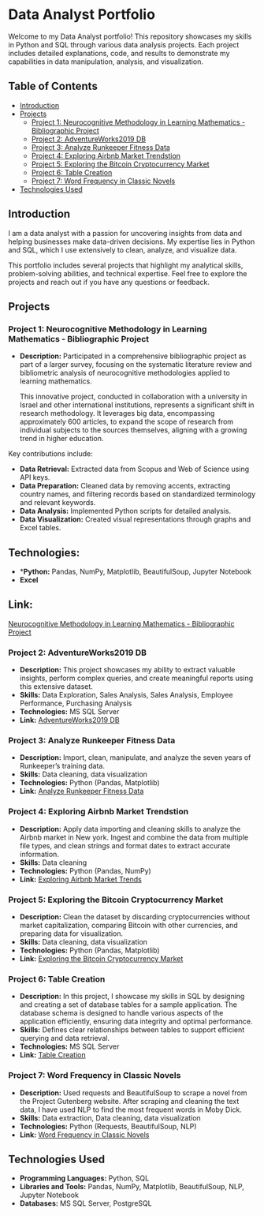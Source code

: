 # Data Analyst Portfolio

Welcome to my Data Analyst portfolio! This repository showcases my skills in Python and SQL through various data analysis projects. Each project includes detailed explanations, code, and results to demonstrate my capabilities in data manipulation, analysis, and visualization.

## Table of Contents

- [Introduction](#introduction)
- [Projects](#projects)
  - [Project 1: Neurocognitive Methodology in Learning Mathematics - Bibliographic Project](meta_article_research)
  - [Project 2: AdventureWorks2019 DB](adventureworks2019_db)
  - [Project 3: Analyze Runkeeper Fitness Data](analyze_runkeeper_fitness_data)
  - [Project 4: Exploring Airbnb Market Trendstion](exploring_airbnb_market_trends)
  - [Project 5: Exploring the Bitcoin Cryptocurrency Market](exploring_the_bitcoin_cryptocurrency_market)
  - [Project 6: Table Creation](table_creation)
  - [Project 7: Word Frequency in Classic Novels](word_frequency_in_classic_novels)
- [Technologies Used](#technologies-used)


## Introduction

I am a data analyst with a passion for uncovering insights from data and helping businesses make data-driven decisions. My expertise lies in Python and SQL, which I use extensively to clean, analyze, and visualize data.

This portfolio includes several projects that highlight my analytical skills, problem-solving abilities, and technical expertise. Feel free to explore the projects and reach out if you have any questions or feedback.

## Projects

### Project 1: Neurocognitive Methodology in Learning Mathematics - Bibliographic Project

- **Description:** Participated in a comprehensive bibliographic project as part of a larger survey, focusing on the systematic literature review and bibliometric analysis of neurocognitive methodologies applied to learning mathematics. 

  This innovative project, conducted in collaboration with a university in Israel and other international institutions, represents a significant shift in research methodology. It leverages big data, encompassing approximately 600 articles, to expand the scope of research from individual subjects to the sources themselves, aligning with a growing trend in higher education.

Key contributions include:

- **Data Retrieval:** Extracted data from Scopus and Web of Science using API keys.
- **Data Preparation:** Cleaned data by removing accents, extracting country names, and filtering records based on standardized terminology and relevant keywords.
- **Data Analysis:** Implemented Python scripts for detailed analysis.
- **Data Visualization:** Created visual representations through graphs and Excel tables.


## Technologies: 
- ***Python:** Pandas, NumPy, Matplotlib, BeautifulSoup, Jupyter Notebook
- **Excel**

## Link: 
[Neurocognitive Methodology in Learning Mathematics - Bibliographic Project](meta_article_research) 

###  Project 2: AdventureWorks2019 DB

- **Description:** This project showcases my ability to extract valuable insights, perform complex queries, and create meaningful reports using this extensive dataset.
- **Skills:** Data Exploration, Sales Analysis, Sales Analysis, Employee Performance, Purchasing Analysis
- **Technologies:** MS SQL Server 
- **Link:** [AdventureWorks2019 DB](adventureworks2019_db)

### Project 3: Analyze Runkeeper Fitness Data

- **Description:** Import, clean, manipulate, and analyze the seven years of Runkeeper’s training data.
- **Skills:** Data cleaning, data visualization
- **Technologies:** Python (Pandas, Matplotlib)
- **Link:** [Analyze Runkeeper Fitness Data](analyze_runkeeper_fitness_data)

### Project 4: Exploring Airbnb Market Trendstion 

- **Description:** Apply data importing and cleaning skills to analyze the Airbnb market in New york. Ingest and combine the data from multiple file types, and clean strings and format dates to extract accurate information.
- **Skills:** Data cleaning
- **Technologies:** Python (Pandas, NumPy)
- **Link:** [Exploring Airbnb Market Trends](exploring_airbnb_market_trends)

### Project 5: Exploring the Bitcoin Cryptocurrency Market

- **Description:** Clean the dataset by discarding cryptocurrencies without market capitalization, comparing Bitcoin with other currencies, and preparing data for visualization.  
- **Skills:** Data cleaning, data visualization
- **Technologies:** Python (Pandas, Matplotlib)
- **Link:** [Exploring the Bitcoin Cryptocurrency Market](exploring_the_bitcoin_cryptocurrency_market)

###  Project 6: Table Creation

- **Description:** In this project, I showcase my skills in SQL by designing and creating a set of database tables for a sample application. The database schema is designed to handle various aspects of the application efficiently, ensuring data integrity and optimal performance.
- **Skills:** Defines clear relationships between tables to support efficient querying and data retrieval.
- **Technologies:** MS SQL Server 
- **Link:** [Table Creation](table_creation)

###  Project 7: Word Frequency in Classic Novels

- **Description:** Used requests and BeautifulSoup to scrape a novel from the Project Gutenberg website. After scraping and cleaning the text data, I have used NLP to find the most frequent words in Moby Dick. 
- **Skills:** Data extraction, Data cleaning, data visualization
- **Technologies:** Python (Requests, BeautifulSoup, NLP)
- **Link:** [Word Frequency in Classic Novels](word_frequency_in_classic_novels)


## Technologies Used

- **Programming Languages:** Python, SQL
- **Libraries and Tools:** Pandas, NumPy, Matplotlib, BeautifulSoup, NLP, Jupyter Notebook
- **Databases:** MS SQL Server, PostgreSQL 

